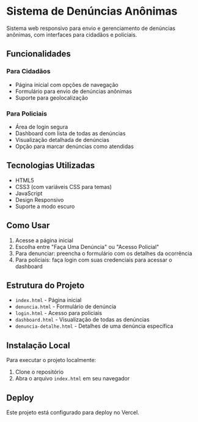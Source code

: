 # Sistema de Denúncias Anônimas

Sistema web responsivo para envio e gerenciamento de denúncias anônimas, com interfaces para cidadãos e policiais.

## Funcionalidades

### Para Cidadãos
- Página inicial com opções de navegação
- Formulário para envio de denúncias anônimas
- Suporte para geolocalização

### Para Policiais
- Área de login segura
- Dashboard com lista de todas as denúncias
- Visualização detalhada de denúncias
- Opção para marcar denúncias como atendidas

## Tecnologias Utilizadas
- HTML5
- CSS3 (com variáveis CSS para temas)
- JavaScript
- Design Responsivo
- Suporte a modo escuro

## Como Usar

1. Acesse a página inicial
2. Escolha entre "Faça Uma Denúncia" ou "Acesso Policial"
3. Para denunciar: preencha o formulário com os detalhes da ocorrência
4. Para policiais: faça login com suas credenciais para acessar o dashboard

## Estrutura do Projeto

- `index.html` - Página inicial
- `denuncia.html` - Formulário de denúncia
- `login.html` - Acesso para policiais
- `dashboard.html` - Visualização de todas as denúncias
- `denuncia-detalhe.html` - Detalhes de uma denúncia específica

## Instalação Local

Para executar o projeto localmente:

1. Clone o repositório
2. Abra o arquivo `index.html` em seu navegador

## Deploy

Este projeto está configurado para deploy no Vercel. 